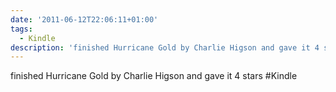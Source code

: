 ```yaml
---
date: '2011-06-12T22:06:11+01:00'
tags:
  - Kindle
description: 'finished Hurricane Gold by Charlie Higson and gave it 4 stars  #Kindle'
---
```

finished Hurricane Gold by Charlie Higson and gave it 4 stars  #Kindle
